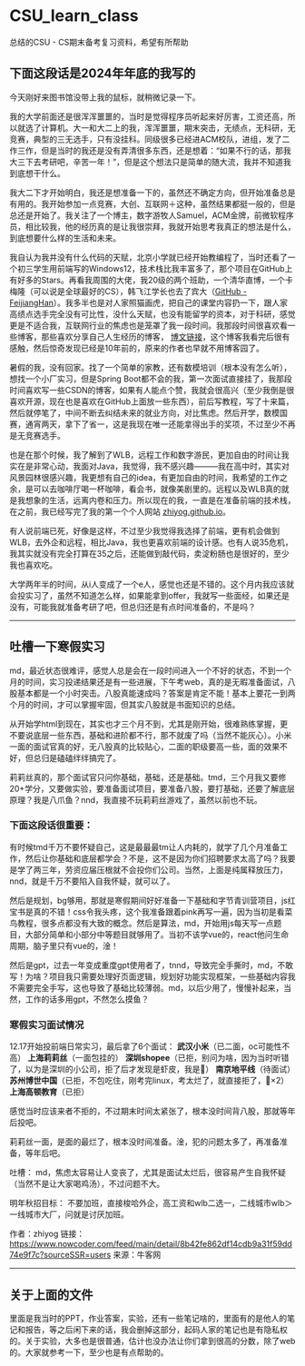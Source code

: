 # CSU_learn_class

总结的CSU - CS期末备考复习资料，希望有所帮助

## 下面这段话是2024年年底的我写的

今天刚好来图书馆没带上我的鼠标，就稍微记录一下。

我的大学前面还是很浑浑噩噩的，当时是觉得程序员听起来好厉害，工资还高，所以就选了计算机。大一和大二上的我，浑浑噩噩，期末突击，无绩点，无科研，无竞赛，典型的三无选手，只有没挂科。同级很多已经进ACM校队，进组，发了二作三作，但是当时的我还是没有弄清很多东西，还是想着：“如果不行的话，那我大三下去考研吧，辛苦一年！”，但是这个想法只是简单的随大流，我并不知道我到底想干什么。

我大二下才开始明白，我还是想准备一下的，虽然还不确定方向，但开始准备总是有用的。我开始参加一点竞赛，大创、互联网＋这种，虽然结果都挺一般的，但是总还是开始了。我关注了一个博主，数字游牧人Samuel，ACM金牌，前微软程序员，相比较我，他的经历真的是让我很崇拜，我就开始思考我真正的想法是什么，到底想要什么样的生活和未来。

我自认为我并没有什么代码的天赋，北京小学就已经开始教编程了，当时还看了一个初三学生用前端写的Windows12，技术栈比我丰富多了，那个项目在GitHub上有好多的Stars。再看我周围的大佬，我20级的两个班助，一个清华直博，一个卡梅隆（可以说是全球最好的CS），韩飞江学长也去了宾大（[GitHub - FeijiangHan](https://github.com/FeijiangHan/CSU-CS-review-materials)）。我多半也是对人家照猫画虎，把自己的课堂内容扔一下，跟人家高绩点选手完全没有可比性，没什么天赋，也没有能留学的资本，对于科研，感觉更是不适合我，互联网行业的焦虑也是笼罩了我一段时间。我那段时间很喜欢看一些博客，那些喜欢分享自己人生经历的博客， [博文链接](https://www.cnblogs.com/figure9/p/3708351.html)，这个博客我看完后很有感触，然后惊奇发现已经是10年前的，原来的作者也早就不用博客园了。

暑假的我，没有回家。找了一个简单的家教，还有数模培训（根本没有怎么听），想找一个小厂实习，但是Spring Boot都不会的我，第一次面试直接挂了，我那段时间喜欢写一些CSDN的博客，如果有人能点个赞，我就会很高兴（至少我倒是很喜欢开源，现在也是喜欢在GitHub上面放一些东西），前后写教程，写了十来篇，然后就停笔了，中间不断去纠结未来的就业方向，对比焦虑。然后开学，数模国赛，通宵两天，拿下了省一，这是我现在唯一还能拿得出手的奖项，不过至少不再是无竞赛选手。

也是在那个时候，我了解到了WLB，远程工作和数字游民，更加自由的时间让我实在是非常心动，我面对Java，我觉得，我不感兴趣———我在高中时，其实对风景园林很感兴趣，我更想有自己的idea，有更加自由的时间，我希望的工作之余，是可以去咖啡厅喝一杯咖啡，看会书，就像美剧里的。远程以及WLB真的就是我想象的生活，远离内卷和压力。所以现在的我，一直是在准备前端的技术栈，在之前，我已经写完了我的第一个个人网站 [zhiyog.github.io](https://zhiyog.github.io)。

有人说前端已死，好像是这样，不过至少我觉得我选择了前端，更有机会做到WLB，去外企和远程，相比Java，我也更喜欢前端的设计感。也有人说35危机，我其实就没有完全打算在35之后，还能做到敲代码，卖淀粉肠也是很好的，至少我也喜欢吃。

大学两年半的时间，从i人变成了一个e人，感觉也还是不错的。这个月内我应该就会投实习了，虽然不知道怎么样，如果能拿到offer，我就写一些面经，如果还是没有，可能我就准备考研了吧，但总归还是有点时间准备的，不是吗？

---
## 吐槽一下寒假实习

md，最近状态很难评，感觉人总是会在一段时间进入一个不好的状态，不到一个月的时间，实习投递结果还是有一些进展，下午考web，真的是无暇准备面试，八股基本都是一个小时突击。八股真能速成吗？答案是肯定不能！基本上要花一到两个月的时间，才可以掌握牢固，但其实八股就是书面知识的总结。

从开始学html到现在，其实也才三个月不到，尤其是刚开始，很难熟练掌握，更不要说底层一些东西，基础和进阶都不行，那不就废了吗（当然不能灰心）。小米一面的面试官真的好，无八股真的比较贴心，二面的职级要高一些，面的效果不好，但总归是磕磕绊绊搞完了。

莉莉丝真的，那个面试官只问你基础，基础，还是基础。tmd，三个月我又要修20+学分，又要做实验，要准备面试项目，要准备八股，要打基础，还要了解底层原理？我是八爪鱼？nnd，我直接不玩莉莉丝游戏了，虽然以前也不玩。

### 下面这段话很重要：

有时候tmd千万不要怀疑自己，这是最最最tm让人内耗的，就学了几个月准备工作，然后让你基础和底层都学会？不是，这不是因为你们招聘要求太高了吗？我要是学了两三年，劳资应届压根就不会投你们公司。当然，上面是纯属释放压力，nnd，就是千万不要陷入自我怀疑，就可以了。

然后是规划，bg够用，那就是寒假期间好好准备一下基础和字节青训营项目，js红宝书是真的不错！css令我头疼，这个我准备跟着pink再写一遍，因为当初是看菜鸟教程，很多点都没有大致的概念。然后是算法，md，开始用js每天写一点题目，大部分简单和小部分中等题目就够用了。当初不该学vue的，react他问生命周期，脑子里只有vue的，淦！

然后是gpt，过去一年变成重度gpt使用者了，tnnd，导致完全手撕时，md，不敢写！为啥？项目我只需要处理好页面逻辑，规划好功能实现框架，一些基础内容我不需要完全手写，这也导致了基础比较薄弱。md，以后少用了，慢慢补起来，当然，工作的话多用gpt，不然怎么摸鱼？

### 寒假实习面试情况

12.17开始投前端日常实习，最后拿了6个面试：
**武汉小米**（已二面，oc可能性不高）
**上海莉莉丝**（一面包挂的）
**深圳shopee**（已拒，别问为啥，因为当时听错了，以为是深圳的小公司，拒了后才发现是虾皮，我是🤡）
**南京地平线**（待面试）
**苏州博世中国**（已拒，不包吃住，刚考完linux，考太烂了，就直接拒了，🤡×2）
**上海高顿教育**（已拒）

感觉当时应该来者不拒的，不过期末时间太紧张了，根本没时间背八股，那就等年后投吧。

莉莉丝一面，是面的最烂了，根本没时间准备。淦，犯的问题太多了，再准备准备，等年后吧。

吐槽：
md，焦虑太容易让人变丧了，尤其是面试太烂后，很容易产生自我怀疑（当然不是让大家喝鸡汤），不过问题不大。

明年秋招目标：
不要加班，直接梭哈外企，高工资和wlb二选一，二线城市wlb＞一线城市大厂，问就是讨厌加班。

作者：zhiyog
链接：https://www.nowcoder.com/feed/main/detail/8b42fe862df14cdb9a31f59dd74e9f7c?sourceSSR=users
来源：牛客网

---
## 关于上面的文件

里面是我当时的PPT，作业答案，实验，还有一些笔记啥的，里面有的是他人的笔记和报告，等之后闲下来的话，我会删掉这部分，起码人家的笔记也是有隐私权的。关于实验，大多也是很普通，估计也没办法让你们拿到很高的分数，除了web的。大家就参考一下，至少也是有点帮助的。
